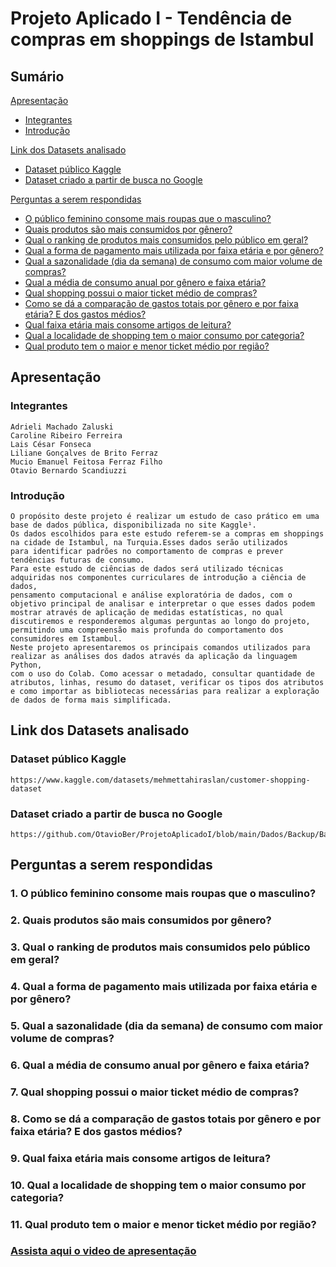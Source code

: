 # Projeto Aplicado I - Tendência de compras em shoppings de Istambul
## Sumário
[Apresentação](https://github.com/OtavioBer/ProjetoAplicadoI#apresenta%C3%A7%C3%A3o)
- [Integrantes](https://github.com/OtavioBer/ProjetoAplicadoI#integrantes)
- [Introdução](https://github.com/OtavioBer/ProjetoAplicadoI#introdu%C3%A7%C3%A3o)

[Link dos Datasets analisado](https://github.com/OtavioBer/ProjetoAplicadoI#link-dos-datasets-analisado)
- [Dataset público Kaggle](https://github.com/OtavioBer/ProjetoAplicadoI#dataset-p%C3%BAblico-kaggle)
- [Dataset criado a partir de busca no Google](https://github.com/OtavioBer/ProjetoAplicadoI#dataset-criado-a-partir-de-busca-no-google)

[Perguntas a serem respondidas](https://github.com/OtavioBer/ProjetoAplicadoI#perguntas-a-serem-respondidas)
- [O público feminino consome mais roupas que o masculino?](https://github.com/OtavioBer/ProjetoAplicadoI#1-o-p%C3%BAblico-feminino-consome-mais-roupas-que-o-masculino)
- [Quais produtos são mais consumidos por gênero?](https://github.com/OtavioBer/ProjetoAplicadoI#2-quais-produtos-s%C3%A3o-mais-consumidos-por-g%C3%AAnero)
- [Qual o ranking de produtos mais consumidos pelo público em geral?](https://github.com/OtavioBer/ProjetoAplicadoI#3-qual-o-ranking-de-produtos-mais-consumidos-pelo-p%C3%BAblico-em-geral)
- [Qual a forma de pagamento mais utilizada por faixa etária e por gênero?](https://github.com/OtavioBer/ProjetoAplicadoI#4-qual-a-forma-de-pagamento-mais-utilizada-por-faixa-et%C3%A1ria-e-por-g%C3%AAnero)
- [Qual a sazonalidade (dia da semana) de consumo com maior volume de compras?](https://github.com/OtavioBer/ProjetoAplicadoI#5-qual-a-sazonalidade-dia-da-semana-de-consumo-com-maior-volume-de-compras)
- [Qual a média de consumo anual por gênero e faixa etária?](https://github.com/OtavioBer/ProjetoAplicadoI#6-qual-a-m%C3%A9dia-de-consumo-anual-por-g%C3%AAnero-e-faixa-et%C3%A1ria)
- [Qual shopping possui o maior ticket médio de compras?](https://github.com/OtavioBer/ProjetoAplicadoI#7-qual-shopping-possui-o-maior-ticket-m%C3%A9dio-de-compras)
- [Como se dá a comparação de gastos totais por gênero e por faixa etária? E dos gastos médios?](https://github.com/OtavioBer/ProjetoAplicadoI#8-como-se-d%C3%A1-a-compara%C3%A7%C3%A3o-de-gastos-totais-por-g%C3%AAnero-e-por-faixa-et%C3%A1ria-e-dos-gastos-m%C3%A9dios)
- [Qual faixa etária mais consome artigos de leitura?](https://github.com/OtavioBer/ProjetoAplicadoI#9-qual-faixa-et%C3%A1ria-mais-consome-artigos-de-leitura)
- [Qual a localidade de shopping tem o maior consumo por categoria?](https://github.com/OtavioBer/ProjetoAplicadoI#10-qual-a-localidade-de-shopping-tem-o-maior-consumo-por-categoria)
- [Qual produto tem o maior e menor ticket médio por região?](https://github.com/OtavioBer/ProjetoAplicadoI#11-qual-produto-tem-o-maior-e-menor-ticket-m%C3%A9dio-por-regi%C3%A3o)

## Apresentação
### Integrantes
	Adrieli Machado Zaluski
	Caroline Ribeiro Ferreira 
	Lais César Fonseca 
	Liliane Gonçalves de Brito Ferraz 
	Mucio Emanuel Feitosa Ferraz Filho
	Otavio Bernardo Scandiuzzi


### Introdução

	O propósito deste projeto é realizar um estudo de caso prático em uma base de dados pública, disponibilizada no site Kaggle¹. 
	Os dados escolhidos para este estudo referem-se a compras em shoppings na cidade de Istambul, na Turquia.Esses dados serão utilizados
	para identificar padrões no comportamento de compras e prever tendências futuras de consumo. 
	Para este estudo de ciências de dados será utilizado técnicas adquiridas nos componentes curriculares de introdução a ciência de dados,
	pensamento computacional e análise exploratória de dados, com o objetivo principal de analisar e interpretar o que esses dados podem 
	mostrar através de aplicação de medidas estatísticas, no qual discutiremos e responderemos algumas perguntas ao longo do projeto, 
	permitindo uma compreensão mais profunda do comportamento dos consumidores em Istambul.
	Neste projeto apresentaremos os principais comandos utilizados para realizar as análises dos dados através da aplicação da linguagem Python,
	com o uso do Colab. Como acessar o metadado, consultar quantidade de atributos, linhas, resumo do dataset, verificar os tipos dos atributos
	e como importar as bibliotecas necessárias para realizar a exploração de dados de forma mais simplificada.


## Link dos Datasets analisado
### Dataset público Kaggle 
	https://www.kaggle.com/datasets/mehmettahiraslan/customer-shopping-dataset
  
### Dataset criado a partir de busca no Google
	https://github.com/OtavioBer/ProjetoAplicadoI/blob/main/Dados/Backup/Base_Google_Endere%C3%A7o_Shoppings_Istambul.xlsx


## Perguntas a serem respondidas
### 1. O público feminino consome mais roupas que o masculino?
### 2. Quais produtos são mais consumidos por gênero?
### 3. Qual o ranking de produtos mais consumidos pelo público em geral?
### 4. Qual a forma de pagamento mais utilizada por faixa etária e por gênero?
### 5. Qual a sazonalidade (dia da semana) de consumo com maior volume de compras?
### 6. Qual a média de consumo anual por gênero e faixa etária?
### 7. Qual shopping possui o maior ticket médio de compras?
### 8. Como se dá a comparação de gastos totais por gênero e por faixa etária? E dos gastos médios?
### 9. Qual faixa etária mais consome artigos de leitura?
### 10. Qual a localidade de shopping tem o maior consumo por categoria?
### 11. Qual produto tem o maior e menor ticket médio por região?


### [Assista aqui o video de apresentação](https://youtu.be/zn3LurrLf2k)
